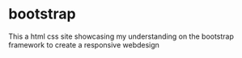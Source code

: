 # bootstrap
This a html css site showcasing my understanding on the bootstrap framework to create a responsive webdesign
